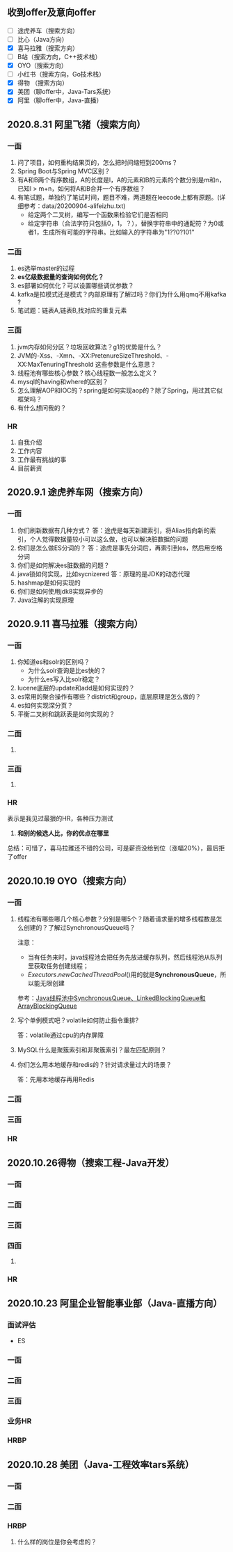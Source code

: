 ## 收到offer及意向offer

- [ ] 途虎养车（搜索方向）
- [ ] 比心（Java方向）
- [x] 喜马拉雅（搜索方向）
- [ ] B站（搜索方向，C++技术栈）
- [x] OYO（搜索方向）
- [ ] 小红书（搜索方向，Go技术栈）
- [x] 得物 （搜索方向）
- [x] 美团（聊offer中，Java-Tars系统）
- [x] 阿里（聊offer中，Java-直播）

## 2020.8.31 阿里飞猪（搜索方向）

### 一面

1. 问了项目，如何重构结果页的，怎么把时间缩短到200ms？
2. Spring Boot与Spring MVC区别？
3. 有A和B两个有序数组，A的长度是l，A的元素和B的元素的个数分别是m和n，已知l > m+n，如何将A和B合并一个有序数组？
4. 有笔试题，单独约了笔试时间，题目不难，两道题在leecode上都有原题。(详细参考：data/20200904-alifeizhu.txt)
   - 给定两个二叉树，编写一个函数来检验它们是否相同
   - 给定字符串（合法字符只包括0，1，？），替换字符串中的通配符？为0或者1，生成所有可能的字符串。比如输入的字符串为"1??0?101"

### 二面
1. es选举master的过程
2. **es亿级数据量的查询如何优化？**
3. es部署如何优化？可以设置哪些调优参数？
4. kafka是拉模式还是模式？内部原理有了解过吗？你们为什么用qmq不用kafka ?
5. 笔试题：链表A,链表B,找对应的重复元素

### 三面
1. jvm内存如何分区？垃圾回收算法？g1的优势是什么？
2. JVM的-Xss、-Xmn、-XX:PretenureSizeThreshold、-XX:MaxTenuringThreshold 这些参数是什么意思？
3. 线程池有哪些核心参数？核心线程数一般怎么定义？
4. mysql的having和where的区别？
5. 怎么理解AOP和IOC的？spring是如何实现aop的？除了Spring，用过其它似框架吗？
6. 有什么想问我的？

### HR
1. 自我介绍
2. 工作内容
3. 工作最有挑战的事
4. 目前薪资

## 2020.9.1 途虎养车网（搜索方向）
### 一面
1. 你们刷新数据有几种方式？
   答：途虎是每天新建索引，将Alias指向新的索引，个人觉得数据量较小可以这么做，也可以解决脏数据的问题
2. 你们是怎么做ES分词的？
   答：途虎是事先分词后，再索引到es，然后用空格分词
3. 你们是如何解决es脏数据的问题？
4. java锁如何实现，比如sycnizered
   答：原理的是JDK的动态代理
5. hashmap是如何实现的
6. 你们是如何使用jdk8实现异步的
7. Java注解的实现原理

## 2020.9.11 喜马拉雅（搜索方向）
### 一面

1. 你知道es和solr的区别吗？
   - 为什么solr查询是比es快的？
   - 为什么es写入比solr稳定？
2. lucene底层的update和add是如何实现的？
3. es常用的聚合操作有哪些？district和group，底层原理是怎么做的？
4. es如何实现深分页？
5. 平衡二叉树和跳跃表是如何实现的？

### 二面 

1. 

### 三面

1. 

### HR

表示是我见过最狠的HR，各种压力测试

1. **和别的候选人比，你的优点在哪里**

总结：可惜了，喜马拉雅还不错的公司，可是薪资没给到位（涨幅20%），最后拒了offer


## 2020.10.19 OYO（搜索方向）

### 一面

1. 线程池有哪些哪几个核心参数？分别是哪5个？随着请求量的增多线程数是怎么创建的？了解过SynchronousQueue吗？	

   注意：

   - 当有任务来时，java线程池会把任务先放进缓存队列，然后线程池从队列里获取任务创建线程；
   - *Executors*.*newCachedThreadPool*()用的就是**SynchronousQueue**，所以能无限创建

   参考：[Java线程池中SynchronousQueue、LinkedBlockingQueue和ArrayBlockingQueue](https://xmcf.me/?p=346)

2. 写个单例模式吧？volatile如何防止指令重排?

   答：volatile通过cpu的内存屏障

3. MySQL什么是聚簇索引和非聚簇索引？最左匹配原则？

4. 你们怎么用本地缓存和redis的？针对请求量过大的场景？

   答：先用本地缓存再用Redis

### 二面

### 三面

### HR



## 2020.10.26得物（搜索工程-Java开发）
### 一面
### 二面
### 三面
### 四面

1. 

### HR

## 2020.10.23 阿里企业智能事业部（Java-直播方向）
### 面试评估

- ES

### 一面
### 二面
### 三面
### 业务HR
### HRBP

## 2020.10.28 美团（Java-工程效率tars系统）
### 一面
### 二面
### HRBP

1. 什么样的岗位是你会考虑的？